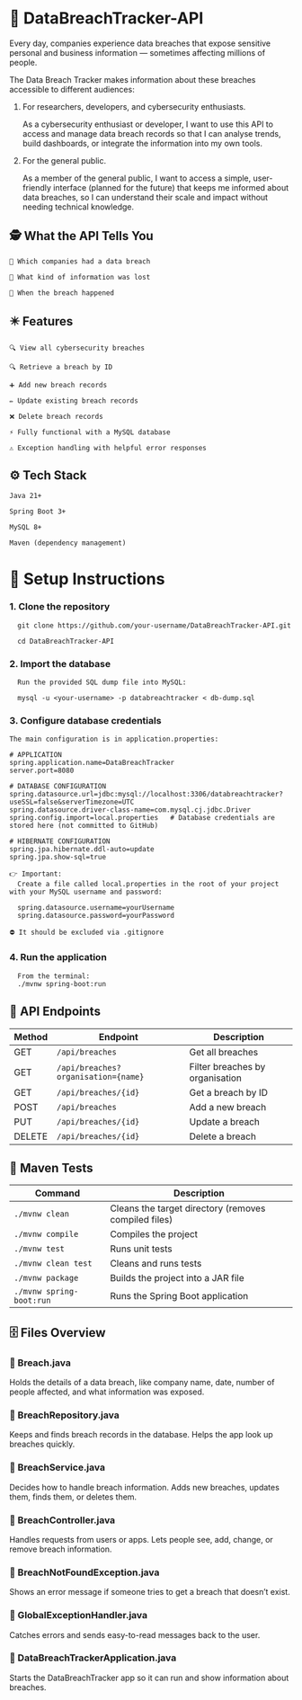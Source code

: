 # 🫆 DataBreachTracker-API

Every day, companies experience data breaches that expose sensitive personal and business information — sometimes affecting millions of people.

The Data Breach Tracker makes information about these breaches accessible to different audiences:

1. For researchers, developers, and cybersecurity enthusiasts.

    As a cybersecurity enthusiast or developer, I want to use this API to access and manage data breach records so that I can analyse trends, build dashboards, or integrate the information into my own tools.

2. For the general public.

    As a member of the general public, I want to access a simple, user-friendly interface (planned for the future) that keeps me informed about data breaches, so I can understand their scale and impact without needing technical knowledge.

## 🕵 What the API Tells You

    📌 Which companies had a data breach

    📌 What kind of information was lost

    📌 When the breach happened

## ✴️ Features

    🔍 View all cybersecurity breaches

    🔍 Retrieve a breach by ID

    ➕ Add new breach records

    ✏️ Update existing breach records

    ❌ Delete breach records

    ⚡ Fully functional with a MySQL database

    ⚠️ Exception handling with helpful error responses

## ⚙ Tech Stack

    Java 21+

    Spring Boot 3+

    MySQL 8+  

    Maven (dependency management)

# 🚀 Setup Instructions

  ### 1. Clone the repository

      git clone https://github.com/your-username/DataBreachTracker-API.git

      cd DataBreachTracker-API

  ### 2. Import the database

      Run the provided SQL dump file into MySQL:

      mysql -u <your-username> -p databreachtracker < db-dump.sql

  ### 3. Configure database credentials

    The main configuration is in application.properties:

    # APPLICATION 
    spring.application.name=DataBreachTracker
    server.port=8080

    # DATABASE CONFIGURATION
    spring.datasource.url=jdbc:mysql://localhost:3306/databreachtracker?useSSL=false&serverTimezone=UTC
    spring.datasource.driver-class-name=com.mysql.cj.jdbc.Driver
    spring.config.import=local.properties   # Database credentials are stored here (not committed to GitHub)

    # HIBERNATE CONFIGURATION
    spring.jpa.hibernate.ddl-auto=update
    spring.jpa.show-sql=true

    👉 Important: 
      Create a file called local.properties in the root of your project with your MySQL username and password:

      spring.datasource.username=yourUsername
      spring.datasource.password=yourPassword

    ⛔️ It should be excluded via .gitignore 

  ### 4. Run the application

      From the terminal:
      ./mvnw spring-boot:run

## 🔗 API Endpoints
| Method | Endpoint                          | Description                     |
|--------|----------------------------------|---------------------------------|
| GET    | `/api/breaches`                     | Get all breaches                |
| GET    | `/api/breaches?organisation={name}`| Filter breaches by organisation |
| GET    | `/api/breaches/{id}`                | Get a breach by ID              |
| POST   | `/api/breaches`                     | Add a new breach                |
| PUT    | `/api/breaches/{id}`                | Update a breach                 |
| DELETE | `/api/breaches/{id}`                | Delete a breach                 |

## 🧪 Maven Tests
| Command                   | Description                                      |
|---------------------------|--------------------------------------------------|
| `./mvnw clean`            | Cleans the target directory (removes compiled files) |
| `./mvnw compile`          | Compiles the project                             |
| `./mvnw test`             | Runs unit tests                                  |
| `./mvnw clean test`       | Cleans and runs tests                            |
| `./mvnw package`          | Builds the project into a JAR file              |
| `./mvnw spring-boot:run`  | Runs the Spring Boot application    


## 🗄️ Files Overview

### 📁 Breach.java	                  

Holds the details of a data breach, like company name, date, number of people affected, and what information was exposed.

### 📁 BreachRepository.java	        

Keeps and finds breach records in the database. Helps the app look up breaches quickly.

### 📁 BreachService.java	          

Decides how to handle breach information. Adds new breaches, updates them, finds them, or deletes them.

### 📁 BreachController.java	

Handles requests from users or apps. Lets people see, add, change, or remove breach information.

### 📁 BreachNotFoundException.java	

Shows an error message if someone tries to get a breach that doesn’t exist.

### 📁 GlobalExceptionHandler.java	

Catches errors and sends easy-to-read messages back to the user.

### 📁 DataBreachTrackerApplication.java	

Starts the DataBreachTracker app so it can run and show information about breaches.

